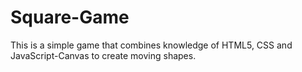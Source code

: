 # Square-Game
This is a simple game that combines knowledge of HTML5, CSS and JavaScript-Canvas to create moving shapes. 
